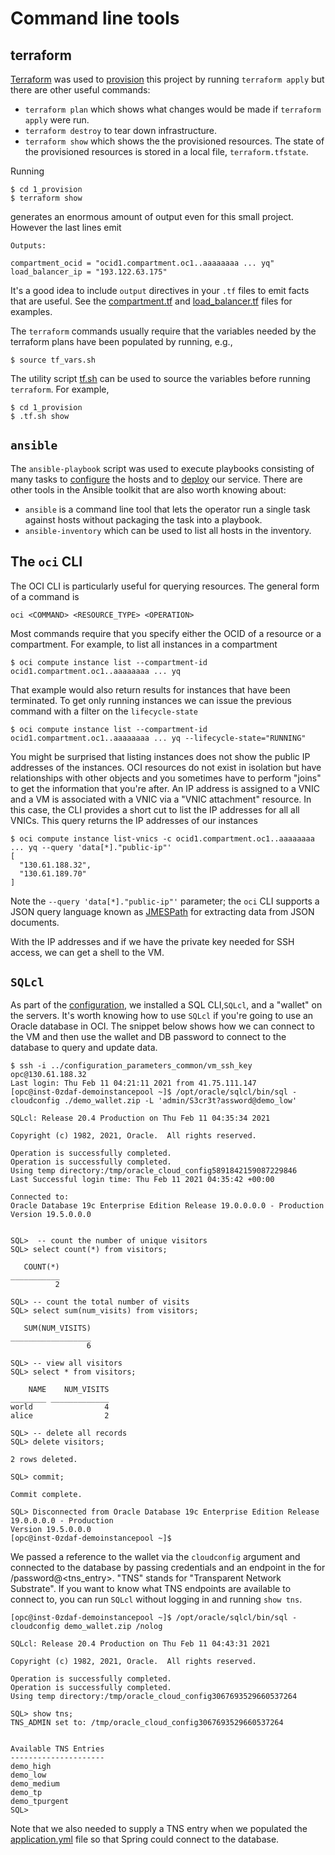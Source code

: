 # Command line tools
## terraform
[Terraform](https://terraform.io) was used to [provision](../../1_provision) this project by running `terraform apply` but there are other useful commands:
 * `terraform plan` which shows what changes would be made if `terraform apply` were run.
 * `terraform destroy` to tear down infrastructure.
 * `terraform show` which shows the the provisioned resources.
The state of the provisioned resources is stored in a local file, `terraform.tfstate`.

Running

```
$ cd 1_provision
$ terraform show
```

generates an enormous amount of output even for this small project. However the last lines emit

```
Outputs:

compartment_ocid = "ocid1.compartment.oc1..aaaaaaaa ... yq"
load_balancer_ip = "193.122.63.175"
```

It's a good idea to include `output` directives in your `.tf` files to emit facts that are useful. See the [compartment.tf](../../1_provision/compartment.tf) and
[load_balancer.tf](../../1_provision/load_balancer.tf) files for examples.

The `terraform` commands usually require that the variables needed by the terraform plans have been populated by running, e.g.,

```
$ source tf_vars.sh
```

The utility script [tf.sh](../../1_provision/tf.sh) can be used to source the variables before running `terraform`. For example,

```
$ cd 1_provision
$ .tf.sh show
```


## `ansible`
The `ansible-playbook` script was used to execute playbooks consisting of many tasks to [configure](../../2_configure/configure.yml) the hosts and to
[deploy](../../3_deploy/deploy.yml) our service. There are other tools in the Ansible toolkit that are also worth knowing about:
 * `ansible` is a command line tool that lets the operator run a single task against hosts without packaging the task into a playbook.
 * `ansible-inventory` which can be used to list all hosts in the inventory.
 

## The `oci` CLI
The OCI CLI is particularly useful for querying resources. The general form of a command is

```
oci <COMMAND> <RESOURCE_TYPE> <OPERATION>
```

Most commands require that you specify either the OCID of a resource or a compartment. For example, to list all instances in a compartment

```
$ oci compute instance list --compartment-id ocid1.compartment.oc1..aaaaaaaa ... yq
```

That example would also return results for instances that have been terminated. To get only running instances we can issue the previous command with a filter on the
`lifecycle-state`

```
$ oci compute instance list --compartment-id ocid1.compartment.oc1..aaaaaaaa ... yq --lifecycle-state="RUNNING"
```

You might be surprised that listing instances does not show the public IP addresses of the instances. OCI resources do not exist in isolation but have relationships
with other objects and you sometimes have to perform "joins" to get the information that you're after. An IP address is assigned to a VNIC and a VM is associated
with a VNIC via a "VNIC attachment" resource. In this case, the CLI provides a short cut to list the IP addresses for all all VNICs. This query returns the
IP addresses of our instances

```
$ oci compute instance list-vnics -c ocid1.compartment.oc1..aaaaaaaa ... yq --query 'data[*]."public-ip"'
[
  "130.61.188.32",
  "130.61.189.70"
]
```

Note the `--query 'data[*]."public-ip"'` parameter; the `oci` CLI supports a JSON query language known as [JMESPath](https://mespath.org) for extracting data
from JSON documents.

With the IP addresses and if we have the private key needed for SSH access, we can get a shell to the VM.

## `SQLcl`
As part of the [configuration](../../2_configure), we installed a SQL CLI,`SQLcl`, and a "wallet" on the servers. It's worth knowing how to use `SQLcl` if you're
going to use an Oracle database in OCI. The snippet below shows how we can connect to the VM and then use the wallet and DB password to connect to the database
to query and update data.

```
$ ssh -i ../configuration_parameters_common/vm_ssh_key opc@130.61.188.32
Last login: Thu Feb 11 04:21:11 2021 from 41.75.111.147
[opc@inst-0zdaf-demoinstancepool ~]$ /opt/oracle/sqlcl/bin/sql -cloudconfig ./demo_wallet.zip -L 'admin/S3cr3t?assword@demo_low'

SQLcl: Release 20.4 Production on Thu Feb 11 04:35:34 2021

Copyright (c) 1982, 2021, Oracle.  All rights reserved.

Operation is successfully completed.
Operation is successfully completed.
Using temp directory:/tmp/oracle_cloud_config5891842159087229846
Last Successful login time: Thu Feb 11 2021 04:35:42 +00:00

Connected to:
Oracle Database 19c Enterprise Edition Release 19.0.0.0.0 - Production
Version 19.5.0.0.0


SQL>  -- count the number of unique visitors
SQL> select count(*) from visitors;

   COUNT(*)
___________
          2

SQL> -- count the total number of visits
SQL> select sum(num_visits) from visitors;

   SUM(NUM_VISITS)
__________________
                 6

SQL> -- view all visitors
SQL> select * from visitors;

    NAME    NUM_VISITS
________ _____________
world                4
alice                2

SQL> -- delete all records
SQL> delete visitors;

2 rows deleted.

SQL> commit;

Commit complete.

SQL> Disconnected from Oracle Database 19c Enterprise Edition Release 19.0.0.0.0 - Production
Version 19.5.0.0.0
[opc@inst-0zdaf-demoinstancepool ~]$
```

We passed a reference to the wallet via the `cloudconfig` argument and connected to the database by passing credentials and an endpoint in the for
<username>/password@<tns_entry>. "TNS" stands for "Transparent Network Substrate". If you want to know what TNS endpoints are available to connect to, you can
run `SQLcl` without logging in and running `show tns`.
  
```
[opc@inst-0zdaf-demoinstancepool ~]$ /opt/oracle/sqlcl/bin/sql -cloudconfig demo_wallet.zip /nolog

SQLcl: Release 20.4 Production on Thu Feb 11 04:43:31 2021

Copyright (c) 1982, 2021, Oracle.  All rights reserved.

Operation is successfully completed.
Operation is successfully completed.
Using temp directory:/tmp/oracle_cloud_config3067693529660537264

SQL> show tns;
TNS_ADMIN set to: /tmp/oracle_cloud_config3067693529660537264


Available TNS Entries
---------------------
demo_high
demo_low
demo_medium
demo_tp
demo_tpurgent
SQL> 
```

Note that we also needed to supply a TNS entry when we populated the [application.yml](../../3_deploy/templates/application.yml) file so that Spring could connect to the
database.

